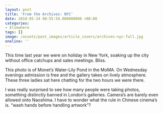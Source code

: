 ```yaml
---
layout: post
title: 'From the Archives: NYC'
date: 2010-05-24 08:55:59.000000000 +08:00
categories:
- Elsewhere
tags: []
image: /assets/post_images/article_covers/archives-nyc-full.jpg
oneline: ''
---
```

This time last year we were on holiday in New York, soaking up the city without office catchups and sales meetings. Bliss.

This photo is of Monet’s Water-Lily Pond in the MoMA. On Wednesday evenings admission is free and the gallery takes on lively atmosphere. These three ladies sat here chatting for the two hours we were there.

I was really surprised to see how many people were taking photos, something distinctly banned in London’s galleries. Camera’s are barely even allowed onto Naoshima. I have to wonder what the rule in Chinese cinema’s is. “wash hands before handling artwork”?
